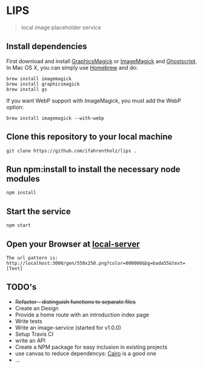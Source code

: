 # LIPS 

> local image placeholder service

## Install dependencies 
First download and install [GraphicsMagick](http://www.graphicsmagick.org/) or [ImageMagick](http://www.imagemagick.org/) and [Ghostscript](http://www.ghostscript.com/). In Mac OS X, you can simply use [Homebrew](http://mxcl.github.io/homebrew/) and do:

    brew install imagemagick
    brew install graphicsmagick
    brew install gs

If you want WebP support with ImageMagick, you must add the WebP option:

    brew install imagemagick --with-webp


## Clone this repository to your local machine

    git clone https://github.com/ifahrentholz/lips .


## Run npm:install to install the necessary node modules
 
    npm install
    
    
## Start the service

    npm start
    
    
## Open your Browser at <a href="http://localhost:3000/gen/800x800.png/fff/bada55" target="_blank">local-server</a>

    The url pattern is:
    http://localhost:3000/gen/550x250.png?color=000000&bg=bada55&text=[Text]
    
    
## TODO's

* ~~Refactor - distinguish functions to separate files~~
* Create an Design
* Provide a home route with an introduction index page
* Write tests
* Write an image-service (started for v1.0.0)
* Setup Travis CI
* write an API
* Create a NPM package for easy inclusion in existing projects
* use canvas to reduce dependencys: [Cairo](http://cairographics.org/) is a good one
* ...


